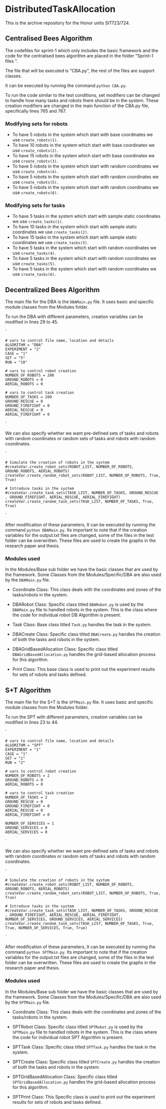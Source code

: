 # DistributedTaskAllocation

This is the archive repository for the Honor units SIT723/724.

## Centralised Bees Algorithm

The codefiles for sprint-1 which only includes the basic framework and the code for the centralised bees algorithm are placed in the folder "Sprint-1 files ".

The file that will be executed is "CBA.py", the rest of the files are support classes.

It can be executed by running the command `python CBA.py`.

To run the code similar to the test conditions, set modifiers can be changed to handle how many tasks and robots there should be in the system. These creation modifiers are changed in the main function of the CBA.py file, specifically lines 765 and 767. 

### Modifying sets for robots

- To have 5 robots in the system which start with base coordinates we use `create_robots(1)`.
- To have 10 robots in the system which start with base coordinates we use `create_robots(2)`.
- To have 15 robots in the system which start with base coordinates we use `create_robots(3)`.
- To have 5 robots in the system which start with random coordinates we use `create_robots(4)`.
- To have 5 robots in the system which start with random coordinates we use `create_robots(5)`.
- To have 5 robots in the system which start with random coordinates we use `create_robots(6)`.

### Modifying sets for tasks

- To have 5 tasks in the system which start with sample static coordinates we use `create_tasks(1)`.
- To have 10 tasks in the system which start with sample static coordinates we use `create_tasks(2)`.
- To have 15 tasks in the system which start with sample static coordinates we use `create_tasks(3)`.
- To have 5 tasks in the system which start with random  coordinates we use `create_tasks(4)`.
- To have 5 tasks in the system which start with random  coordinates we use `create_tasks(5)`.
- To have 5 tasks in the system which start with random  coordinates we use `create_tasks(6)`.


## Decentralized Bees Algorithm 

The main file for the DBA is the `DBAMain.py` file. It uses basic and specific module classes from the Modules folder.

To run the DBA with different parameters, creation variables can be modified in lines 29 to 45. 

`

    # vars to control file name, location and details
    ALGORITHM = "DBA"
    EXPERIMENT = "2"
    CASE = "1"
    SET = "5"
    RUN = "10"

    # vars to control robot creation
    NUMBER_OF_ROBOTS = 200
    GROUND_ROBOTS = 0
    AERIAL_ROBOTS = 0

    # vars to control task creation
    NUMBER_OF_TASKS = 200
    GROUND_RESCUE = 0
    GROUND_FIREFIGHT = 0
    AERIAL_RESCUE = 0
    AERIAL_FIREFIGHT = 0

`

We can also specify whether we want pre-defined sets of tasks and robots with random coordinates or random sets of tasks and robots with random coordinates.

`

    # Simulate the creation of robots in the system 
    #createVar.create_robot_sets(ROBOT_LIST, NUMBER_OF_ROBOTS, GROUND_ROBOTS, AERIAL_ROBOTS)
    createVar.create_random_robot_sets(ROBOT_LIST, NUMBER_OF_ROBOTS, True, True)

    # Introduce tasks in the system
    #createVar.create_task_sets(TASK_LIST, NUMBER_OF_TASKS, GROUND_RESCUE , GROUND_FIREFIGHT, AERIAL_RESCUE, AERIAL_FIREFIGHT)
    createVar.create_random_task_sets(TASK_LIST, NUMBER_OF_TASKS, True, True)

`

After modification of these parameters,  It can be executed by running the command `python DBAMain.py`. Its important to note that if the creation variables for the output.txt files are changed, some of the files in the test folder can be overwritten. These files are used to create the graphs in the research paper and thesis.

### Modules used

In the Modules/Base sub folder we have the basic classes that are used by the framework. Some Classes from the Modules/Specific/DBA are also used by the `DBAMain.py` file.

- Coordinate Class: This class deals with the coordinates and zones of the tasks/robots in the system. 

- DBARobot Class: Specific class titled `DBARobot.py` is used by the `DBAMain.py` file to handled robots in the system. This is the class where the code for individual robot DB Algorithm is present.

- Task Class: Base class titled `Task.py` handles the task in the system.

- DBACreate Class: Specific class titled `DBACreate.py` handles the creation of both the tasks and robots in the system.

- DBAGridBasedAllocation Class: Specific class titled `DBAGridBasedAllocation.py` handles the grid-based allocation process for this algorithm.

- Print Class: This base class is used to print out the experiment results for sets of robots and tasks defined.

## S+T Algorithm

The main file for the S+T is the `SPTMain.py` file. It uses basic and specific module classes from the Modules folder.

To run the SPT with different parameters, creation variables can be modified in lines 23 to 44. 

`

    # vars to control file name, location and details
    ALGORITHM = "SPT"
    EXPERIMENT = "1"
    CASE = "1"
    SET = "1"
    RUN = "2"

    # vars to control robot creation
    NUMBER_OF_ROBOTS = 2
    GROUND_ROBOTS = 0
    AERIAL_ROBOTS = 0

    # vars to control task creation
    NUMBER_OF_TASKS = 2
    GROUND_RESCUE = 0
    GROUND_FIREFIGHT = 0
    AERIAL_RESCUE = 0
    AERIAL_FIREFIGHT = 0
    
    NUMBER_OF_SERVICES = 1
    GROUND_SERVICES = 0
    AERIAL_SERVICES = 0

`

We can also specify whether we want pre-defined sets of tasks and robots with random coordinates or random sets of tasks and robots with random coordinates.

`

    # Simulate the creation of robots in the system 
    #createVar.create_robot_sets(ROBOT_LIST, NUMBER_OF_ROBOTS, GROUND_ROBOTS, AERIAL_ROBOTS)
    createVar.create_random_robot_sets(ROBOT_LIST, NUMBER_OF_ROBOTS, True, True)

    # Introduce tasks in the system
    #createVar.create_task_sets(TASK_LIST, NUMBER_OF_TASKS, GROUND_RESCUE , GROUND_FIREFIGHT, AERIAL_RESCUE, AERIAL_FIREFIGHT, NUMBER_OF_SERVICES, GROUND_SERVICES, AERIAL_SERVICES)
    createVar.create_random_task_sets(TASK_LIST, NUMBER_OF_TASKS, True, True, NUMBER_OF_SERVICES, True, True)


`

After modification of these parameters,  It can be executed by running the command `python SPTMain.py`. Its important to note that if the creation variables for the output.txt files are changed, some of the files in the test folder can be overwritten. These files are used to create the graphs in the research paper and thesis.

### Modules used

In the Modules/Base sub folder we have the basic classes that are used by the framework. Some Classes from the Modules/Specific/DBA are also used by the `SPTMain.py` file.

- Coordinate Class: This class deals with the coordinates and zones of the tasks/robots in the system. 

- SPTRobot Class: Specific class titled `SPTRobot.py` is used by the `SPTMain.py` file to handled robots in the system. This is the class where the code for individual robot SPT Algorithm is present.

- SPTTask Class: Specific class titled `SPTTask.py` handles the task in the system.

- SPTCreate Class: Specific class titled `SPTCreate.py` handles the creation of both the tasks and robots in the system.

- SPTGridBasedAllocation Class: Specific class titled `SPTGridBasedAllocation.py` handles the grid-based allocation process for this algorithm.

- SPTPrint Class: This Specific class is used to print out the experiment results for sets of robots and tasks defined.